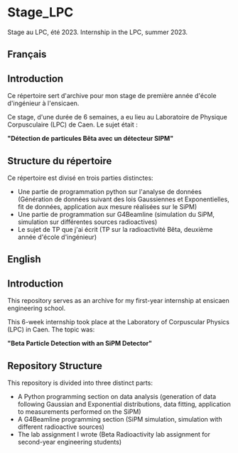 # Stage_LPC
Stage au LPC, été 2023.
Internship in the LPC, summer 2023.

## Français
## Introduction

Ce répertoire sert d'archive pour mon stage de première année d'école d'ingénieur à l'ensicaen. 

Ce stage, d'une durée de 6 semaines, a eu lieu au Laboratoire de Physique Corpusculaire (LPC) de Caen. 
Le sujet était : 

**"Détection de particules Bêta avec un détecteur SIPM"**


## Structure du répertoire

Ce répertoire est divisé en trois parties distinctes:

- Une partie de programmation python sur l'analyse de données (Génération de données suivant des lois Gaussiennes et Exponentielles, fit de données, application aux mesure réalisées sur le SiPM)
- Une partie de programmation sur G4Beamline (simulation du SiPM, simulation sur différentes sources radioactives)
- Le sujet de TP que j'ai écrit (TP sur la radioactivité Bêta, deuxième année d'école d'ingénieur)


## English
## Introduction 
 
This repository serves as an archive for my first-year internship at ensicaen engineering school. 
 
This 6-week internship took place at the Laboratory of Corpuscular Physics (LPC) in Caen. 
The topic was: 
 
**"Beta Particle Detection with an SiPM Detector"** 
 
 
## Repository Structure 
 
This repository is divided into three distinct parts: 
 
- A Python programming section on data analysis (generation of data following Gaussian and Exponential distributions, data fitting, application to measurements performed on the SiPM) 
- A G4Beamline programming section (SiPM simulation, simulation with different radioactive sources) 
- The lab assignment I wrote (Beta Radioactivity lab assignment for second-year engineering students)
